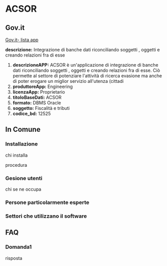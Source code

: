 # ACSOR

## Gov.it

[Gov.it- lista app](http://basidati.agid.gov.it/catalogo/amm?code=c_a944)

**descrizione:** Integrazione di banche dati riconciliando soggetti , oggetti e creando relazioni fra di esse

1. **descrizioneAPP:** ACSOR è un'applicazione di integrazione di banche dati riconciliando soggetti , oggetti e creando relazioni fra di esse. Ciò permette al settore di potenziare l'attività di ricerca evasione ma anche di poter erogare un miglior servizio all'utenza (cittadi
2. **produttoreApp:** Engineering
3. **licenzaApp:** Proprietario
4. **titoloBaseDati:** ACSOR
5. **formato:** DBMS Oracle
6. **soggetto:** Fiscalità e tributi
7. **codice_bd:** 12525

## In Comune

### Installazione

chi installa

procedura

### Gesione utenti

chi se ne occupa

### Persone particolarmente esperte

### Settori che utilizzano il software

## FAQ

### Domanda1

risposta
